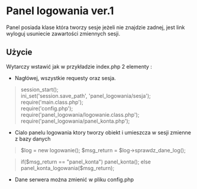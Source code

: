# Panel logowania ver.1


Panel posiada klase która tworzy sesje jeżeli nie znajdzie zadnej, jest link wyloguj usuniecie zawartości zmiennych sesji.

## Użycie

Wytarczy wstawić jak w przykładzie index.php 2 elementy :

* Nagłówej, wszystkie requesty oraz sesja.


> session_start();  
> ini_set('session.save_path', 'panel_logowania/sesja');
> require('main.class.php');   
> require('config.php');                              
> require('panel_logowania/logowanie.class.php');     
> require('panel_logowania/panel_konta.php');          

* Cialo panelu logowania ktory tworzy obiekt i umieszcza w sesji zmienne z bazy danych

> $log = new logowanie();
> $msg_return = $log->sprawdz_dane_log();  

> if($msg_return == "panel_konta")
> 	 panel_konta();                      
> else
> 	 panel_konta_logowania($msg_return);


* Dane serwera można zmienić w pliku config.php
